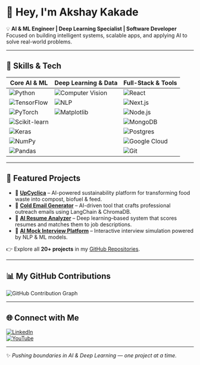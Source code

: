 # 👋 Hey, I'm Akshay Kakade  

💡 **AI & ML Engineer | Deep Learning Specialist | Software Developer**  
Focused on building intelligent systems, scalable apps, and applying AI to solve real-world problems.  

---

## 🚀 Skills & Tech  

| **Core AI & ML** | **Deep Learning & Data** | **Full-Stack & Tools** |
|------------------|--------------------------|-------------------------|
| ![Python](https://img.shields.io/badge/Python-3670A0?style=for-the-badge&logo=python&logoColor=ffdd54) | ![Computer Vision](https://img.shields.io/badge/Computer%20Vision-009688?style=for-the-badge&logo=opencv&logoColor=white) | ![React](https://img.shields.io/badge/react-%2320232a.svg?style=for-the-badge&logo=react&logoColor=%2361DAFB) |
| ![TensorFlow](https://img.shields.io/badge/TensorFlow-%23FF6F00.svg?style=for-the-badge&logo=TensorFlow&logoColor=white) | ![NLP](https://img.shields.io/badge/NLP-673AB7?style=for-the-badge&logo=openai&logoColor=white) | ![Next.js](https://img.shields.io/badge/Next-black?style=for-the-badge&logo=next.js&logoColor=white) |
| ![PyTorch](https://img.shields.io/badge/PyTorch-%23EE4C2C.svg?style=for-the-badge&logo=PyTorch&logoColor=white) | ![Matplotlib](https://img.shields.io/badge/Matplotlib-%23ffffff.svg?style=for-the-badge&logo=Matplotlib&logoColor=black) | ![Node.js](https://img.shields.io/badge/node.js-6DA55F?style=for-the-badge&logo=node.js&logoColor=white) |
| ![Scikit-learn](https://img.shields.io/badge/scikit--learn-%23F7931E.svg?style=for-the-badge&logo=scikit-learn&logoColor=white) |  | ![MongoDB](https://img.shields.io/badge/MongoDB-%234ea94b.svg?style=for-the-badge&logo=mongodb&logoColor=white) |
| ![Keras](https://img.shields.io/badge/Keras-%23D00000.svg?style=for-the-badge&logo=Keras&logoColor=white) |  | ![Postgres](https://img.shields.io/badge/postgres-%23316192.svg?style=for-the-badge&logo=postgresql&logoColor=white) |
| ![NumPy](https://img.shields.io/badge/numpy-%23013243.svg?style=for-the-badge&logo=numpy&logoColor=white) |  | ![Google Cloud](https://img.shields.io/badge/GoogleCloud-%234285F4.svg?style=for-the-badge&logo=google-cloud&logoColor=white) |
| ![Pandas](https://img.shields.io/badge/pandas-%23150458.svg?style=for-the-badge&logo=pandas&logoColor=white) |  | ![Git](https://img.shields.io/badge/git-%23F05033.svg?style=for-the-badge&logo=git&logoColor=white) |

---

## 📌 Featured Projects  

- 🔹 **[UpCyclica](https://upcyclica.vercel.app/)** – AI-powered sustainability platform for transforming food waste into compost, biofuel & feed.  
- 🔹 **[Cold Email Generator](https://coldemil.streamlit.app/)** – AI-driven tool that crafts professional outreach emails using LangChain & ChromaDB.  
- 🔹 **[AI Resume Analyzer](https://zettro.vercel.app/)** – Deep learning–based system that scores resumes and matches them to job descriptions.  
- 🔹 **[AI Mock Interview Platform](https://jobpulseai.vercel.app)** – Interactive interview simulation powered by NLP & ML models.  

👉 Explore all **20+ projects** in my [GitHub Repositories](https://github.com/akshay-kakade).  

---
## 📊 My GitHub Contributions
![GitHub Contribution Graph](https://github-readme-activity-graph.vercel.app/graph?username=YOUR_GITHUB_USERNAME&theme=github&hide_border=true)


---

## 🌐 Connect with Me  
[![LinkedIn](https://img.shields.io/badge/LinkedIn-%230077B5.svg?logo=linkedin&logoColor=white)](https://www.linkedin.com/in/akshay-kakade-878399287/)  
[![YouTube](https://img.shields.io/badge/YouTube-%23FF0000.svg?logo=YouTube&logoColor=white)](https://youtube.com/@@itsGameTimeBudy)  

---

✨ *Pushing boundaries in AI & Deep Learning — one project at a time.*
